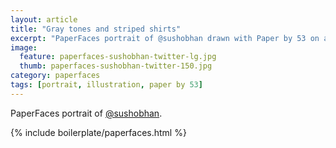 ```yaml
---
layout: article
title: "Gray tones and striped shirts"
excerpt: "PaperFaces portrait of @sushobhan drawn with Paper by 53 on an iPad."
image: 
  feature: paperfaces-sushobhan-twitter-lg.jpg
  thumb: paperfaces-sushobhan-twitter-150.jpg
category: paperfaces
tags: [portrait, illustration, paper by 53]
---
```


PaperFaces portrait of [@sushobhan](http://twitter.com/sushobhan).

{% include boilerplate/paperfaces.html %}